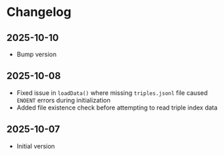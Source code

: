 # Changelog

## 2025-10-10

- Bump version

## 2025-10-08

- Fixed issue in `loadData()` where missing `triples.jsonl` file caused `ENOENT`
  errors during initialization
- Added file existence check before attempting to read triple index data

## 2025-10-07

- Initial version
